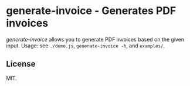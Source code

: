 # generate-invoice - Generates PDF invoices

*generate-invoice*  allows you to generate PDF invoices based on the given input. Usage: see `./demo.js`, `generate-invoice -h`, and `examples/`.

## License

MIT.
